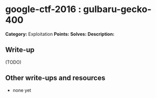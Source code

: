 # google-ctf-2016 : gulbaru-gecko-400

**Category:** Exploitation
**Points:** 
**Solves:** 
**Description:**



## Write-up

(TODO)

## Other write-ups and resources

* none yet

